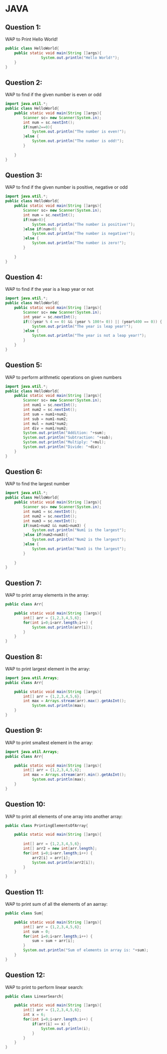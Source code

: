 # JAVA
## Question 1:
WAP to Print Hello World!
```java
public class HelloWorld{
    public static void main(String []args){   	       
        		System.out.println("Hello World!");
    }  
}
```
## Question 2:
WAP to find if the given number is even or odd
```java
import java.util.*;  
public class HelloWorld{
    public static void main(String []args){
    	Scanner sc= new Scanner(System.in);
    	int num = sc.nextInt();
    	if(num%2==0){
    		System.out.println("The number is even!");
    	}else {
    		System.out.println("The number is odd!");
    	}
        		
    }  
}
```
## Question 3:
WAP to find if the given number is positive, negative or odd
```java
import java.util.*;  
public class HelloWorld{
    public static void main(String []args){
    	Scanner sc= new Scanner(System.in);
    	int num = sc.nextInt();
    	if(num>0){
    		System.out.println("The number is positive!");
    	}else if(num<0) {
    		System.out.println("The number is negative!");
    	}else {
    		System.out.println("The number is zero!");
    	}
        		
    }  
}
```
## Question 4:
WAP to find if the year is a leap year or not
```java
import java.util.*;  
public class HelloWorld{
    public static void main(String []args){
    	Scanner sc= new Scanner(System.in);
    	int year = sc.nextInt();
    	if(((year % 4 == 0) && (year % 100!= 0)) || (year%400 == 0)) {
    		System.out.println("The year is leap year!");
    	}else {
    		System.out.println("The year is not a leap year!");
    	}
    }
}
```
## Question 5:
WAP to perform arithmetic operations on given numbers
```java
import java.util.*;  
public class HelloWorld{
    public static void main(String []args){
    	Scanner sc= new Scanner(System.in);
    	int num1 = sc.nextInt();
    	int num2 = sc.nextInt();
    	int sum = num1+num2;
    	int sub = num1-num2;
    	int mul = num1*num2;
    	int div = num1/num2;
    	System.out.println("Addition: "+sum);
    	System.out.println("Subtraction: "+sub);
    	System.out.println("Multiply: "+mul);
    	System.out.println("Divide: "+div);
    }
}
```
## Question 6:
WAP to find the largest number
```java
import java.util.*;  
public class HelloWorld{
    public static void main(String []args){
    	Scanner sc= new Scanner(System.in);
    	int num1 = sc.nextInt();
    	int num2 = sc.nextInt();
    	int num3 = sc.nextInt();
    	if(num1>num2 && num1>num3) {
    		System.out.println("Num1 is the largest");
    	}else if(num2>num3){
    		System.out.println("Num2 is the largest");
    	}else {
    		System.out.println("Num3 is the largest");
    	}
    	
    }
}
```
## Question 7:
WAP to print array elements in the array:
```java
public class Arr{

    public static void main(String []args){
        int[] arr = {1,2,3,4,5,6};
        for(int i=0;i<arr.length;i++) {
        	System.out.println(arr[i]);
        }              
    }    
}
```
## Question 8:
WAP to print largest element in the array:
```java
import java.util.Arrays;
public class Arr{

    public static void main(String []args){
        int[] arr = {1,2,3,4,5,6};
        int max = Arrays.stream(arr).max().getAsInt();
        	System.out.println(max);
    } 
}
```
## Question 9:
WAP to print smallest element in the array:
```java
import java.util.Arrays;
public class Arr{

    public static void main(String []args){
        int[] arr = {1,2,3,4,5,6};
        int max = Arrays.stream(arr).min().getAsInt();
        	System.out.println(max);
    } 
}
```
## Question 10:
WAP to print all elements of one array into another array:
```java
public class PrintingElementsOfArray{

    public static void main(String []args){
    	
        int[] arr = {1,2,3,4,5,6};
        int[] arr2 = new int[arr.length];
        for(int i=0;i<arr.length;i++) {
        	arr2[i] = arr[i];
        	System.out.println(arr2[i]);
        }                
    }    
}
```
## Question 11:
WAP to print sum of all the elements of an aarray:
```java
public class Sum{

    public static void main(String []args){   	
        int[] arr = {1,2,3,4,5,6};
        int sum = 0;
        for(int i=0;i<arr.length;i++) {
        	sum = sum + arr[i];
        }
        System.out.println("Sum of elements in array is: "+sum);
    }    
}
```
## Question 12:
WAP to print to perform linear search:
```java
public class LinearSearch{

    public static void main(String []args){   	
        int[] arr = {1,2,3,4,5,6};
        int x = 6;
        for(int i=0;i<arr.length;i++) {
        	if(arr[i] == x) {
        		System.out.println(i);
        	}
        }
    }    
}
```
